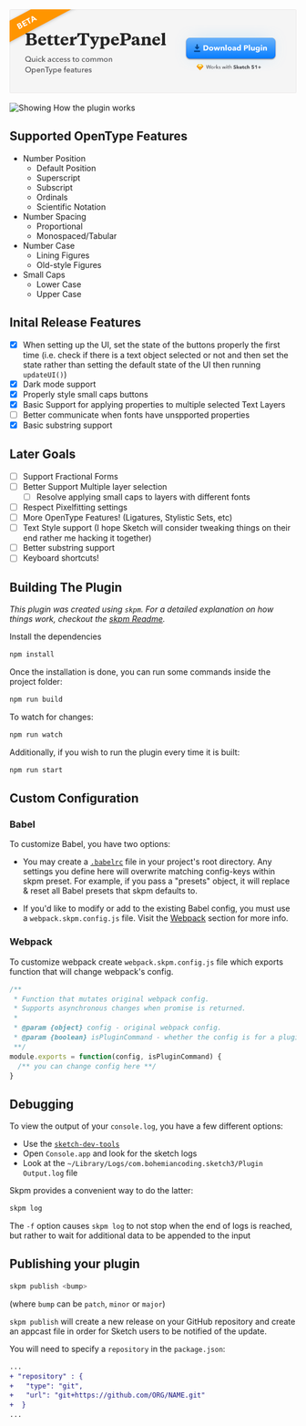 <a href="https://github.com/KevinGutowski/betterTypePanel/releases/tag/v0.2.0">
  <img src="images/banner.png" alt="BetterTypeTool - A Sketchplugin to make it easy to apply common OpenType Features"/>
</a>

![Showing How the plugin works](https://media.giphy.com/media/1qWljmoJUq12MOny5L/giphy.gif)

## Supported OpenType Features
- Number Position
	- Default Position
	- Superscript
	- Subscript
	- Ordinals
	- Scientific Notation
- Number Spacing
	- Proportional
	- Monospaced/Tabular
- Number Case
	- Lining Figures
	- Old-style Figures
- Small Caps
	- Lower Case
	- Upper Case

## Inital Release Features
- [X] When setting up the UI, set the state of the buttons properly the first time (i.e. check if there is a text object selected or not and then set the state rather than setting the default state of the UI then running `updateUI()`)
- [X] Dark mode support
- [X] Properly style small caps buttons
- [X] Basic Support for applying properties to multiple selected Text Layers
- [ ] Better communicate when fonts have unspported properties
- [X] Basic substring support

## Later Goals
- [ ] Support Fractional Forms
- [ ] Better Support Multiple layer selection
  - [ ] Resolve applying small caps to layers with different fonts
- [ ] Respect Pixelfitting settings
- [ ] More OpenType Features! (Ligatures, Stylistic Sets, etc)
- [ ] Text Style support (I hope Sketch will consider tweaking things on their end rather me hacking it together)
- [ ] Better substring support
- [ ] Keyboard shortcuts!

## Building The Plugin

_This plugin was created using `skpm`. For a detailed explanation on how things work, checkout the [skpm Readme](https://github.com/skpm/skpm/blob/master/README.md)._

Install the dependencies

```bash
npm install
```

Once the installation is done, you can run some commands inside the project folder:

```bash
npm run build
```

To watch for changes:

```bash
npm run watch
```

Additionally, if you wish to run the plugin every time it is built:

```bash
npm run start
```

## Custom Configuration

### Babel

To customize Babel, you have two options:

* You may create a [`.babelrc`](https://babeljs.io/docs/usage/babelrc) file in your project's root directory. Any settings you define here will overwrite matching config-keys within skpm preset. For example, if you pass a "presets" object, it will replace & reset all Babel presets that skpm defaults to.

* If you'd like to modify or add to the existing Babel config, you must use a `webpack.skpm.config.js` file. Visit the [Webpack](#webpack) section for more info.

### Webpack

To customize webpack create `webpack.skpm.config.js` file which exports function that will change webpack's config.

```js
/**
 * Function that mutates original webpack config.
 * Supports asynchronous changes when promise is returned.
 *
 * @param {object} config - original webpack config.
 * @param {boolean} isPluginCommand - whether the config is for a plugin command or a resource
 **/
module.exports = function(config, isPluginCommand) {
  /** you can change config here **/
}
```

## Debugging

To view the output of your `console.log`, you have a few different options:

* Use the [`sketch-dev-tools`](https://github.com/skpm/sketch-dev-tools)
* Open `Console.app` and look for the sketch logs
* Look at the `~/Library/Logs/com.bohemiancoding.sketch3/Plugin Output.log` file

Skpm provides a convenient way to do the latter:

```bash
skpm log
```

The `-f` option causes `skpm log` to not stop when the end of logs is reached, but rather to wait for additional data to be appended to the input

## Publishing your plugin

```bash
skpm publish <bump>
```

(where `bump` can be `patch`, `minor` or `major`)

`skpm publish` will create a new release on your GitHub repository and create an appcast file in order for Sketch users to be notified of the update.

You will need to specify a `repository` in the `package.json`:

```diff
...
+ "repository" : {
+   "type": "git",
+   "url": "git+https://github.com/ORG/NAME.git"
+  }
...
```
